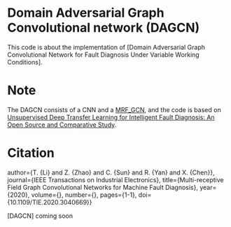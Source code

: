 # Domain Adversarial Graph Convolutional network (DAGCN)
This code is about the implementation of [Domain Adversarial Graph Convolutional Network for Fault Diagnosis Under Variable Working Conditions].

# Note
The DAGCN consists of a CNN and a [MRF_GCN](https://ieeexplore.ieee.org/document/9280401), and the code is based on [Unsupervised Deep Transfer Learning for Intelligent Fault Diagnosis: An Open Source and Comparative Study](https://arxiv.org/abs/1912.12528v1).

# Citation
[MRF_GCN]: 
@ARTICLE{MRF_GCN,
  author={T. {Li} and Z. {Zhao} and C. {Sun} and R. {Yan} and X. {Chen}},
  journal={IEEE Transactions on Industrial Electronics}, 
  title={Multi-receptive Field Graph Convolutional Networks for Machine Fault Diagnosis}, 
  year={2020},
  volume={},
  number={},
  pages={1-1},
  doi={10.1109/TIE.2020.3040669}}

[DAGCN]
coming soon



